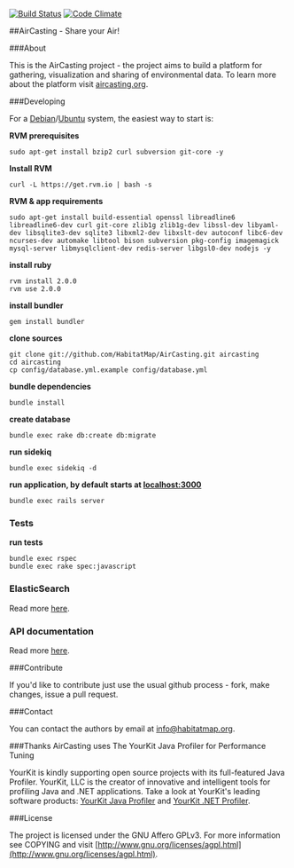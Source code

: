 [![Build Status](https://secure.travis-ci.org/HabitatMap/AirCasting.png)](https://travis-ci.org/HabitatMap/AirCasting)
[![Code Climate](https://codeclimate.com/github/HabitatMap/AirCasting/badges/gpa.svg)](https://codeclimate.com/github/HabitatMap/AirCasting)

##AirCasting - Share your Air!

###About

This is the AirCasting project - the project aims to build a platform for gathering, visualization and sharing of environmental data. To learn more about the platform visit [aircasting.org](http://aircasting.org).

###Developing

For a [Debian](http://debian.org)/[Ubuntu](http://ubuntu.com) system, the easiest way to start is:

**RVM prerequisites**

`sudo apt-get install bzip2 curl subversion git-core -y`

**Install RVM**

`curl -L https://get.rvm.io | bash -s`

**RVM & app requirements**

`sudo apt-get install build-essential openssl libreadline6 libreadline6-dev curl git-core zlib1g zlib1g-dev libssl-dev libyaml-dev libsqlite3-dev sqlite3 libxml2-dev libxslt-dev autoconf libc6-dev ncurses-dev automake libtool bison subversion pkg-config imagemagick mysql-server libmysqlclient-dev redis-server libgsl0-dev nodejs -y`

**install ruby**

```
rvm install 2.0.0
rvm use 2.0.0
```

**install bundler**

`gem install bundler`

**clone sources**

```
git clone git://github.com/HabitatMap/AirCasting.git aircasting
cd aircasting
cp config/database.yml.example config/database.yml
```

**bundle dependencies**

`bundle install`

**create database**

`bundle exec rake db:create db:migrate`

**run sidekiq**

`bundle exec sidekiq -d`

**run application, by default starts at [localhost:3000](http://localhost:3000)**

`bundle exec rails server`

### Tests

**run tests**

```
bundle exec rspec
bundle exec rake spec:javascript
```

### ElasticSearch

Read more [here](doc/elasticsearch.md).

### API documentation

Read more [here](doc/api.md).

###Contribute

If you'd like to contribute just use the usual github process - fork, make changes, issue a pull request.

###Contact

You can contact the authors by email at [info@habitatmap.org](mailto:info@habitatmap.org).

###Thanks
AirCasting uses The YourKit Java Profiler for Performance Tuning

YourKit is kindly supporting open source projects with its full-featured Java Profiler. YourKit, LLC is the creator of innovative and intelligent tools for profiling Java and .NET applications. Take a look at YourKit's leading software products: [YourKit Java Profiler](http://www.yourkit.com/java/profiler/index.jsp) and [YourKit .NET Profiler](http://www.yourkit.com/.net/profiler/index.jsp).

###License

The project is licensed under the GNU Affero GPLv3. For more information see COPYING and visit [http://www.gnu.org/licenses/agpl.html](http://www.gnu.org/licenses/agpl.html).
